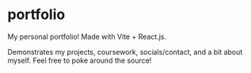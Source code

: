 # portfolio
My personal portfolio! Made with Vite + React.js.

Demonstrates my projects, coursework, socials/contact, and a bit about myself. Feel free to poke around the source!
